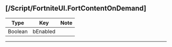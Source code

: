 ## [/Script/FortniteUI.FortContentOnDemand]
| Type | Key | Note |
| -------- | -------- | -------- |
| Boolean | bEnabled | |


---
